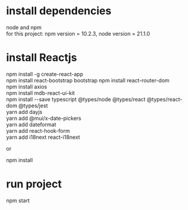 # install dependencies
node and npm  
for this project: npm version = 10.2.3, node version = 21.1.0  

# install Reactjs  
npm install -g create-react-app  
npm install react-bootstrap bootstrap 
npm install react-router-dom  
npm install axios  
npm install mdb-react-ui-kit  
npm install --save typescript @types/node @types/react @types/react-dom @types/jest  
yarn add dayjs  
yarn add @mui/x-date-pickers  
yarn add dateformat   
yarn add react-hook-form  
yarn add i18next react-i18next  

or  

npm install  

# run project  
npm start  






